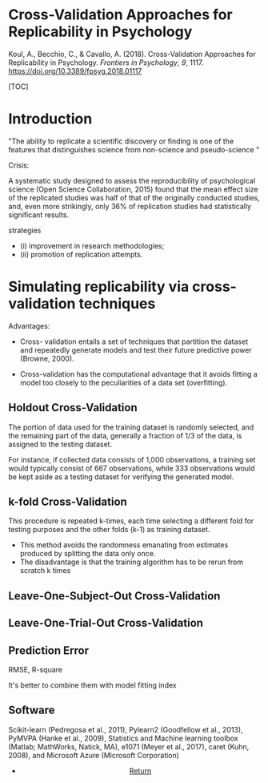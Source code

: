 # **Cross-Validation Approaches for Replicability in Psychology**

Koul, A., Becchio, C., & Cavallo, A. (2018). Cross-Validation Approaches for Replicability in Psychology. *Frontiers in Psychology*, *9*, 1117. https://doi.org/10.3389/fpsyg.2018.01117

[TOC]

# Introduction

"The ability to replicate a scientific discovery or finding is one of the features that distinguishes science from non-science and pseudo-science "

Crisis:

A systematic study designed to assess the reproducibility of psychological science (Open Science Collaboration, 2015) found that the mean effect size of the replicated studies was half of that of the originally conducted studies, and, even more strikingly, only 36% of replication studies had statistically significant results. 

strategies

- (i) improvement in research methodologies; 
- (ii) promotion of replication attempts.

# Simulating replicability via cross-validation techniques

Advantages:

- Cross- validation entails a set of techniques that partition the dataset and repeatedly generate models and test their future predictive power (Browne, 2000). 

- Cross-validation has the computational advantage that it avoids fitting a model too closely to the peculiarities of a data set (overfitting).

## Holdout Cross-Validation

The portion of data used for the training dataset is randomly selected, and the remaining part of the data, generally a fraction of 1/3 of the data, is assigned to the testing dataset. 

For instance, if collected data consists of 1,000 observations, a training set would typically consist of 667 observations, while 333 observations would be kept aside as a testing dataset for verifying the generated model. 

## k-fold Cross-Validation

This procedure is repeated k-times, each time selecting a different fold for testing purposes and the other folds (k-1) as training dataset. 

- This method avoids the randomness emanating from estimates produced by splitting the data only once. 
- The disadvantage is that the training algorithm has to be rerun from scratch k times

## Leave-One-Subject-Out Cross-Validation

## Leave-One-Trial-Out Cross-Validation





## Prediction Error

RMSE, R-square

It's better to combine them with model fitting index



## Software

Scikit-learn (Pedregosa et al., 2011), Pylearn2 (Goodfellow et al., 2013), PyMVPA (Hanke et al., 2009), Statistics and Machine learning toolbox (Matlab; MathWorks, Natick, MA), e1071 (Meyer et al., 2017), caret (Kuhn, 2008), and Microsoft Azure (Microsoft Corporation)



<center>
<ul class="actions">
<li><a href="https://www.lijinzhang.xyz/blog_200520_summary.html" class="button">Return</a></li>
</ul>			
</center>

